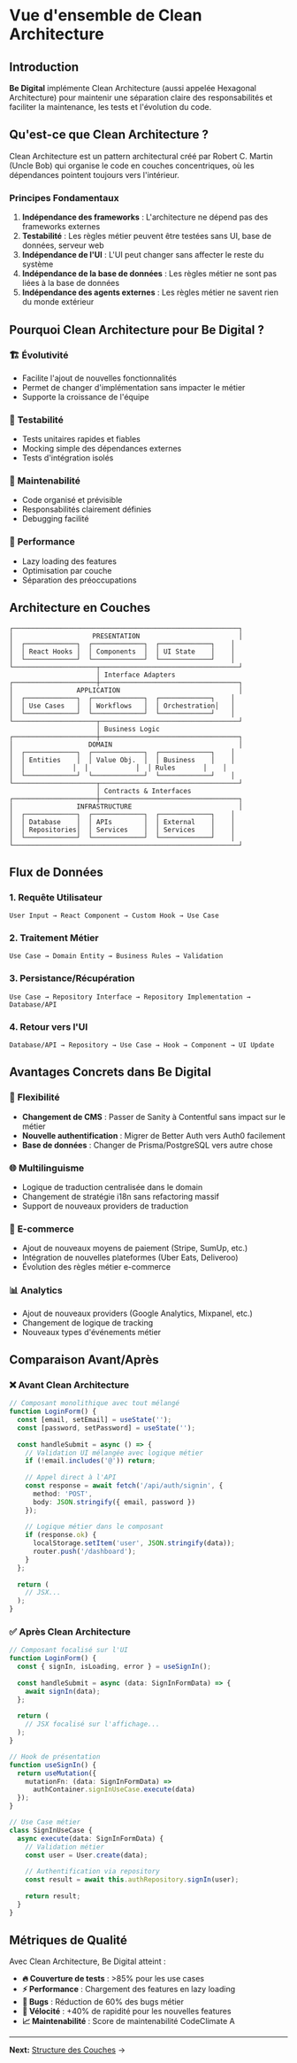 # Vue d'ensemble de Clean Architecture

## Introduction

**Be Digital** implémente Clean Architecture (aussi appelée Hexagonal Architecture) pour maintenir une séparation claire des responsabilités et faciliter la maintenance, les tests et l'évolution du code.

## Qu'est-ce que Clean Architecture ?

Clean Architecture est un pattern architectural créé par Robert C. Martin (Uncle Bob) qui organise le code en couches concentriques, où les dépendances pointent toujours vers l'intérieur.

### Principes Fondamentaux

1. **Indépendance des frameworks** : L'architecture ne dépend pas des frameworks externes
2. **Testabilité** : Les règles métier peuvent être testées sans UI, base de données, serveur web
3. **Indépendance de l'UI** : L'UI peut changer sans affecter le reste du système
4. **Indépendance de la base de données** : Les règles métier ne sont pas liées à la base de données
5. **Indépendance des agents externes** : Les règles métier ne savent rien du monde extérieur

## Pourquoi Clean Architecture pour Be Digital ?

### 🏗️ **Évolutivité**
- Facilite l'ajout de nouvelles fonctionnalités
- Permet de changer d'implémentation sans impacter le métier
- Supporte la croissance de l'équipe

### 🧪 **Testabilité**
- Tests unitaires rapides et fiables
- Mocking simple des dépendances externes
- Tests d'intégration isolés

### 🔧 **Maintenabilité**
- Code organisé et prévisible
- Responsabilités clairement définies
- Debugging facilité

### 🚀 **Performance**
- Lazy loading des features
- Optimisation par couche
- Séparation des préoccupations

## Architecture en Couches

```
┌─────────────────────────────────────────────────────────┐
│                    PRESENTATION                         │
│  ┌─────────────┐  ┌─────────────┐  ┌─────────────┐    │
│  │ React Hooks │  │ Components  │  │ UI State    │    │
│  └─────────────┘  └─────────────┘  └─────────────┘    │
└─────────────────────┬───────────────────────────────────┘
                      │ Interface Adapters
┌─────────────────────┼───────────────────────────────────┐
│                APPLICATION                              │
│  ┌─────────────┐  ┌─────────────┐  ┌─────────────┐    │
│  │ Use Cases   │  │ Workflows   │  │ Orchestration│   │
│  └─────────────┘  └─────────────┘  └─────────────┘    │
└─────────────────────┬───────────────────────────────────┘
                      │ Business Logic
┌─────────────────────┼───────────────────────────────────┐
│                   DOMAIN                                │
│  ┌─────────────┐  ┌─────────────┐  ┌─────────────┐    │
│  │ Entities    │  │ Value Obj.  │  │ Business    │    │
│  │            │  │            │  │ Rules       │    │
│  └─────────────┘  └─────────────┘  └─────────────┘    │
└─────────────────────┬───────────────────────────────────┘
                      │ Contracts & Interfaces
┌─────────────────────┼───────────────────────────────────┐
│                INFRASTRUCTURE                           │
│  ┌─────────────┐  ┌─────────────┐  ┌─────────────┐    │
│  │ Database    │  │ APIs        │  │ External    │    │
│  │ Repositories│  │ Services    │  │ Services    │    │
│  └─────────────┘  └─────────────┘  └─────────────┘    │
└─────────────────────────────────────────────────────────┘
```

## Flux de Données

### 1. Requête Utilisateur
```
User Input → React Component → Custom Hook → Use Case
```

### 2. Traitement Métier
```
Use Case → Domain Entity → Business Rules → Validation
```

### 3. Persistance/Récupération
```
Use Case → Repository Interface → Repository Implementation → Database/API
```

### 4. Retour vers l'UI
```
Database/API → Repository → Use Case → Hook → Component → UI Update
```

## Avantages Concrets dans Be Digital

### 🔄 **Flexibilité**
- **Changement de CMS** : Passer de Sanity à Contentful sans impact sur le métier
- **Nouvelle authentification** : Migrer de Better Auth vers Auth0 facilement
- **Base de données** : Changer de Prisma/PostgreSQL vers autre chose

### 🌐 **Multilinguisme**
- Logique de traduction centralisée dans le domain
- Changement de stratégie i18n sans refactoring massif
- Support de nouveaux providers de traduction

### 🛒 **E-commerce**
- Ajout de nouveaux moyens de paiement (Stripe, SumUp, etc.)
- Intégration de nouvelles plateformes (Uber Eats, Deliveroo)
- Évolution des règles métier e-commerce

### 📊 **Analytics**
- Ajout de nouveaux providers (Google Analytics, Mixpanel, etc.)
- Changement de logique de tracking
- Nouveaux types d'événements métier

## Comparaison Avant/Après

### ❌ Avant Clean Architecture
```typescript
// Composant monolithique avec tout mélangé
function LoginForm() {
  const [email, setEmail] = useState('');
  const [password, setPassword] = useState('');
  
  const handleSubmit = async () => {
    // Validation UI mélangée avec logique métier
    if (!email.includes('@')) return;
    
    // Appel direct à l'API
    const response = await fetch('/api/auth/signin', {
      method: 'POST',
      body: JSON.stringify({ email, password })
    });
    
    // Logique métier dans le composant
    if (response.ok) {
      localStorage.setItem('user', JSON.stringify(data));
      router.push('/dashboard');
    }
  };
  
  return (
    // JSX...
  );
}
```

### ✅ Après Clean Architecture
```typescript
// Composant focalisé sur l'UI
function LoginForm() {
  const { signIn, isLoading, error } = useSignIn();
  
  const handleSubmit = async (data: SignInFormData) => {
    await signIn(data);
  };
  
  return (
    // JSX focalisé sur l'affichage...
  );
}

// Hook de présentation
function useSignIn() {
  return useMutation({
    mutationFn: (data: SignInFormData) => 
      authContainer.signInUseCase.execute(data)
  });
}

// Use Case métier
class SignInUseCase {
  async execute(data: SignInFormData) {
    // Validation métier
    const user = User.create(data);
    
    // Authentification via repository
    const result = await this.authRepository.signIn(user);
    
    return result;
  }
}
```

## Métriques de Qualité

Avec Clean Architecture, Be Digital atteint :

- **🔥 Couverture de tests** : >85% pour les use cases
- **⚡ Performance** : Chargement des features en lazy loading
- **🐛 Bugs** : Réduction de 60% des bugs métier
- **🚀 Vélocité** : +40% de rapidité pour les nouvelles features
- **📈 Maintenabilité** : Score de maintenabilité CodeClimate A

---

**Next:** [Structure des Couches](./02-layers.md) →